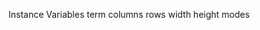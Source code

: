 Instance Variables
	term	<String>
	columns	<SmallInteger>
	rows	<SmallInteger>
	width	<SmallInteger>
	height	<SmallInteger>
	modes	<ByteArray>

